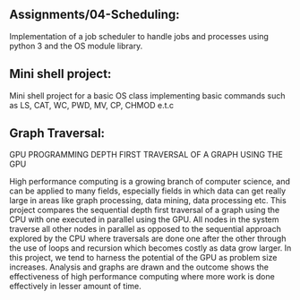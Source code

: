 Assignments/04-Scheduling:
--------------------------

Implementation of a job scheduler to handle jobs and processes using python 3 and the OS module library.


Mini shell project:
------------------
Mini shell project for a basic OS class implementing basic commands such as LS, CAT, WC, PWD, MV, CP, CHMOD e.t.c


Graph Traversal:
----------------

GPU PROGRAMMING 
DEPTH FIRST TRAVERSAL OF A GRAPH USING THE GPU 

High performance computing is a growing branch of computer science, and can be applied to many fields, especially fields in which data can get really large in areas like graph processing, data mining, data processing etc. This project compares the sequential depth first traversal of a graph using the CPU with one executed in parallel using the GPU. All nodes in the system traverse all other nodes in parallel as opposed to the sequential approach explored by the CPU where traversals are done one after the other through the use of loops and recursion which becomes costly as data grow larger. In this project, we tend to harness the potential of the GPU as problem size increases. Analysis and graphs are drawn and the outcome shows the effectiveness of high performance computing where more work is done effectively in lesser amount of time. 
